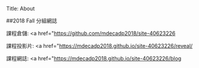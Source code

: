 Title: About

##2018 Fall 分組網誌

課程倉儲: <a href="https://github.com/mdecadp2018/site-40623226</a>

課程投影片: <a href="https://mdecadp2018.github.io/site-40623226/reveal/</a>

課程網誌: <a href="https://mdecadp2018.github.io/site-40623226/blog</a>








